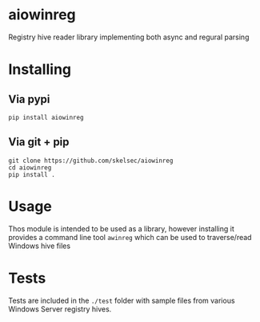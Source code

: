 # aiowinreg
Registry hive reader library implementing both async and regural parsing

# Installing
## Via pypi

`pip install aiowinreg`

## Via git + pip
```
git clone https://github.com/skelsec/aiowinreg
cd aiowinreg
pip install .
```
# Usage
Thos module is intended to be used as a library, however installing it provides a command line tool `awinreg` which can be used to traverse/read Windows hive files

# Tests
Tests are included in the `./test` folder with sample files from various Windows Server registry hives.
